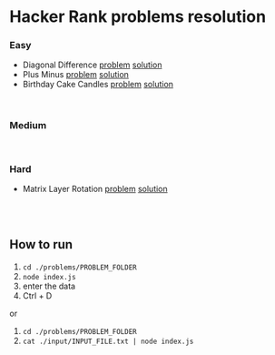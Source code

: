 # Hacker Rank problems resolution

### Easy
- Diagonal Difference [problem](https://www.hackerrank.com/challenges/diagonal-difference/problem) [solution](https://github.com/paolorr/hackerhank-resolution/blob/master/problems/diagonal-difference/index.js)
- Plus Minus [problem](https://www.hackerrank.com/challenges/plus-minus/problem) [solution](https://github.com/paolorr/hackerhank-resolution/blob/master/problems/plus-minus/index.js)
- Birthday Cake Candles [problem](https://www.hackerrank.com/challenges/birthday-cake-candles/problem) [solution](https://github.com/paolorr/hackerhank-resolution/blob/master/problems/birthday-cake-candles/index.js)
<br />

### Medium


<br />

### Hard
- Matrix Layer Rotation [problem](https://www.hackerrank.com/challenges/matrix-rotation-algo/problem) [solution](https://github.com/paolorr/hackerhank-resolution/blob/master/problems/matrix-layer-rotation/index.js)

<br />
<br />

## How to run

1. `cd ./problems/PROBLEM_FOLDER`
2. `node index.js`
3. enter the data
4. Ctrl + D

or

1. `cd ./problems/PROBLEM_FOLDER`
2. `cat ./input/INPUT_FILE.txt | node index.js`


